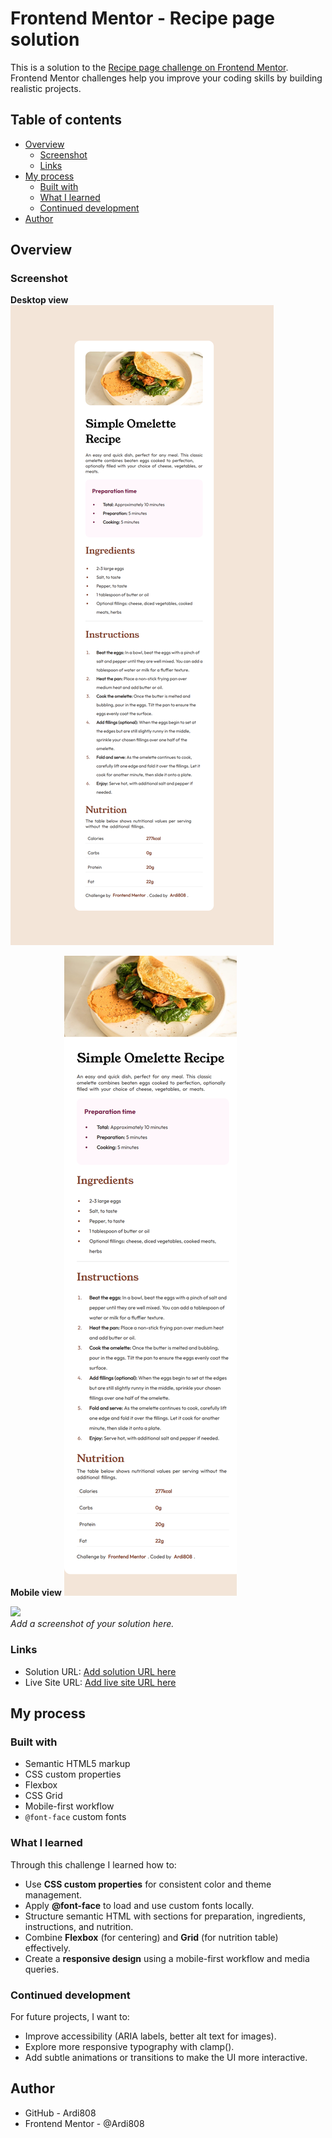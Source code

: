 # Frontend Mentor - Recipe page solution

This is a solution to the [Recipe page challenge on Frontend Mentor](https://www.frontendmentor.io/challenges/recipe-page-KiTsR8QQKm).  
Frontend Mentor challenges help you improve your coding skills by building realistic projects. 

## Table of contents

- [Overview](#overview)
  - [Screenshot](#screenshot)
  - [Links](#links)
- [My process](#my-process)
  - [Built with](#built-with)
  - [What I learned](#what-i-learned)
  - [Continued development](#continued-development)
- [Author](#author)

## Overview

### Screenshot

**Desktop view**
![](assets/screenshot/screenshot-desktop.png)

**Mobile view**
![](assets/screenshot/screenshot-mobile.png)


![](./screenshot.png)  
_Add a screenshot of your solution here._

### Links

- Solution URL: [Add solution URL here](https://www.frontendmentor.io/solutions/your-solution-url)
- Live Site URL: [Add live site URL here](https://your-live-site-url.com)

## My process

### Built with

- Semantic HTML5 markup
- CSS custom properties
- Flexbox
- CSS Grid
- Mobile-first workflow
- `@font-face` custom fonts

### What I learned

Through this challenge I learned how to:

- Use **CSS custom properties** for consistent color and theme management.
- Apply **@font-face** to load and use custom fonts locally.
- Structure semantic HTML with sections for preparation, ingredients, instructions, and nutrition.
- Combine **Flexbox** (for centering) and **Grid** (for nutrition table) effectively.
- Create a **responsive design** using a mobile-first workflow and media queries.

### Continued development

For future projects, I want to:

- Improve accessibility (ARIA labels, better alt text for images).
- Explore more responsive typography with clamp().
- Add subtle animations or transitions to make the UI more interactive.

## Author

- GitHub - Ardi808
- Frontend Mentor - @Ardi808